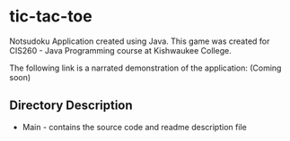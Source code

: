 # tic-tac-toe

Notsudoku Application created using Java. This game was created for CIS260 - Java Programming course at Kishwaukee College.

The following link is a narrated demonstration of the application: (Coming soon)

## Directory Description
  - Main - contains the source code and readme description file
